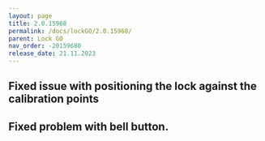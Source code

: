 ```yaml
---
layout: page
title: 2.0.15968
permalink: /docs/lockGO/2.0.15968/
parent: Lock GO
nav_order: -20159680
release_date: 21.11.2023
---
```


## Fixed issue with positioning the lock against the calibration points
## Fixed problem with bell button.
